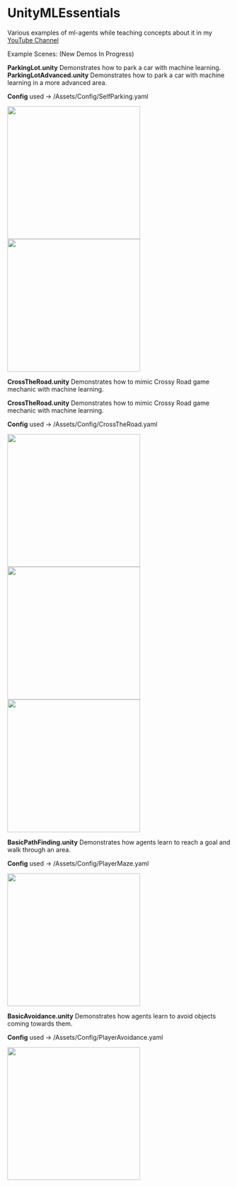 # UnityMLEssentials
Various examples of ml-agents while teaching concepts about it in my [YouTube Channel](https://www.youtube.com/c/dilmervalecillos)

Example Scenes: (New Demos In Progress)

**ParkingLot.unity** Demonstrates how to park a car with machine learning.
**ParkingLotAdvanced.unity** Demonstrates how to park a car with machine learning in a more advanced area.

**Config** used -> /Assets/Config/SelfParking.yaml

<img src="https://github.com/dilmerv/UnityMLEssentials/blob/master/docs/images/ParkingLot1.gif" width="300">

<img src="https://github.com/dilmerv/UnityMLEssentials/blob/master/docs/images/ParkingLot2.gif" width="300">


**CrossTheRoad.unity** Demonstrates how to mimic Crossy Road game mechanic with machine learning.

**CrossTheRoad.unity** Demonstrates how to mimic Crossy Road game mechanic with machine learning.

**Config** used -> /Assets/Config/CrossTheRoad.yaml

<img src="https://github.com/dilmerv/UnityMLEssentials/blob/master/docs/images/CrossTheRoad1.gif" width="300">

<img src="https://github.com/dilmerv/UnityMLEssentials/blob/master/docs/images/CrossTheRoad2.gif" width="300">

<img src="https://github.com/dilmerv/UnityMLEssentials/blob/master/docs/images/CrossTheRoad3.gif" width="300">

**BasicPathFinding.unity** Demonstrates how agents learn to reach a goal and walk through an area.

**Config** used -> /Assets/Config/PlayerMaze.yaml

<img src="https://github.com/dilmerv/UnityMLEssentials/blob/master/docs/images/BasicPathFinding.gif" width="300">

**BasicAvoidance.unity** Demonstrates how agents learn to avoid objects coming towards them.

**Config** used -> /Assets/Config/PlayerAvoidance.yaml

<img src="https://github.com/dilmerv/UnityMLEssentials/blob/master/docs/images/BasicAvoidance.gif" width="300">
